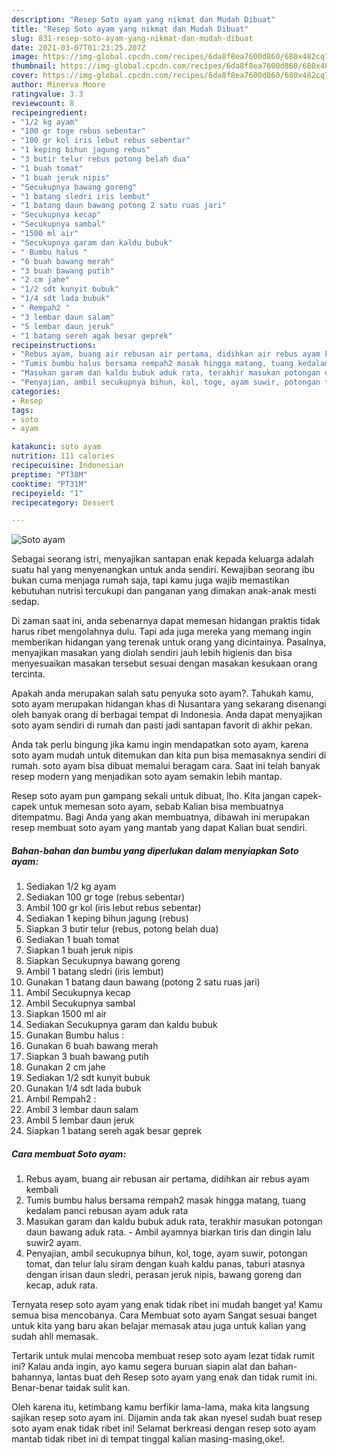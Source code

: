 ```yaml
---
description: "Resep Soto ayam yang nikmat dan Mudah Dibuat"
title: "Resep Soto ayam yang nikmat dan Mudah Dibuat"
slug: 831-resep-soto-ayam-yang-nikmat-dan-mudah-dibuat
date: 2021-03-07T01:23:25.207Z
image: https://img-global.cpcdn.com/recipes/6da8f8ea7600d860/680x482cq70/soto-ayam-foto-resep-utama.jpg
thumbnail: https://img-global.cpcdn.com/recipes/6da8f8ea7600d860/680x482cq70/soto-ayam-foto-resep-utama.jpg
cover: https://img-global.cpcdn.com/recipes/6da8f8ea7600d860/680x482cq70/soto-ayam-foto-resep-utama.jpg
author: Minerva Moore
ratingvalue: 3.3
reviewcount: 8
recipeingredient:
- "1/2 kg ayam"
- "100 gr toge rebus sebentar"
- "100 gr kol iris lebut rebus sebentar"
- "1 keping bihun jagung rebus"
- "3 butir telur rebus potong belah dua"
- "1 buah tomat"
- "1 buah jeruk nipis"
- "Secukupnya bawang goreng"
- "1 batang sledri iris lembut"
- "1 batang daun bawang potong 2 satu ruas jari"
- "Secukupnya kecap"
- "Secukupnya sambal"
- "1500 ml air"
- "Secukupnya garam dan kaldu bubuk"
- " Bumbu halus "
- "6 buah bawang merah"
- "3 buah bawang putih"
- "2 cm jahe"
- "1/2 sdt kunyit bubuk"
- "1/4 sdt lada bubuk"
- " Rempah2 "
- "3 lembar daun salam"
- "5 lembar daun jeruk"
- "1 batang sereh agak besar geprek"
recipeinstructions:
- "Rebus ayam, buang air rebusan air pertama, didihkan air rebus ayam kembali"
- "Tumis bumbu halus bersama rempah2 masak hingga matang, tuang kedalam panci rebusan ayam aduk rata"
- "Masukan garam dan kaldu bubuk aduk rata, terakhir masukan potongan daun bawang aduk rata. Ambil ayamnya biarkan tiris dan dingin lalu suwir2 ayam."
- "Penyajian, ambil secukupnya bihun, kol, toge, ayam suwir, potongan tomat, dan telur lalu siram dengan kuah kaldu panas, taburi atasnya dengan irisan daun sledri, perasan jeruk nipis, bawang goreng dan kecap, aduk rata."
categories:
- Resep
tags:
- soto
- ayam

katakunci: soto ayam 
nutrition: 111 calories
recipecuisine: Indonesian
preptime: "PT38M"
cooktime: "PT31M"
recipeyield: "1"
recipecategory: Dessert

---
```



![Soto ayam](https://img-global.cpcdn.com/recipes/6da8f8ea7600d860/680x482cq70/soto-ayam-foto-resep-utama.jpg)

Sebagai seorang istri, menyajikan santapan enak kepada keluarga adalah suatu hal yang menyenangkan untuk anda sendiri. Kewajiban seorang ibu bukan cuma menjaga rumah saja, tapi kamu juga wajib memastikan kebutuhan nutrisi tercukupi dan panganan yang dimakan anak-anak mesti sedap.

Di zaman  saat ini, anda sebenarnya dapat memesan hidangan praktis tidak harus ribet mengolahnya dulu. Tapi ada juga mereka yang memang ingin memberikan hidangan yang terenak untuk orang yang dicintainya. Pasalnya, menyajikan masakan yang diolah sendiri jauh lebih higienis dan bisa menyesuaikan masakan tersebut sesuai dengan masakan kesukaan orang tercinta. 



Apakah anda merupakan salah satu penyuka soto ayam?. Tahukah kamu, soto ayam merupakan hidangan khas di Nusantara yang sekarang disenangi oleh banyak orang di berbagai tempat di Indonesia. Anda dapat menyajikan soto ayam sendiri di rumah dan pasti jadi santapan favorit di akhir pekan.

Anda tak perlu bingung jika kamu ingin mendapatkan soto ayam, karena soto ayam mudah untuk ditemukan dan kita pun bisa memasaknya sendiri di rumah. soto ayam bisa dibuat memalui beragam cara. Saat ini telah banyak resep modern yang menjadikan soto ayam semakin lebih mantap.

Resep soto ayam pun gampang sekali untuk dibuat, lho. Kita jangan capek-capek untuk memesan soto ayam, sebab Kalian bisa membuatnya ditempatmu. Bagi Anda yang akan membuatnya, dibawah ini merupakan resep membuat soto ayam yang mantab yang dapat Kalian buat sendiri.

<!--inarticleads1-->

##### Bahan-bahan dan bumbu yang diperlukan dalam menyiapkan Soto ayam:

1. Sediakan 1/2 kg ayam
1. Sediakan 100 gr toge (rebus sebentar)
1. Ambil 100 gr kol (iris lebut rebus sebentar)
1. Sediakan 1 keping bihun jagung (rebus)
1. Siapkan 3 butir telur (rebus, potong belah dua)
1. Sediakan 1 buah tomat
1. Siapkan 1 buah jeruk nipis
1. Siapkan Secukupnya bawang goreng
1. Ambil 1 batang sledri (iris lembut)
1. Gunakan 1 batang daun bawang (potong 2 satu ruas jari)
1. Ambil Secukupnya kecap
1. Ambil Secukupnya sambal
1. Siapkan 1500 ml air
1. Sediakan Secukupnya garam dan kaldu bubuk
1. Gunakan  Bumbu halus :
1. Gunakan 6 buah bawang merah
1. Siapkan 3 buah bawang putih
1. Gunakan 2 cm jahe
1. Sediakan 1/2 sdt kunyit bubuk
1. Gunakan 1/4 sdt lada bubuk
1. Ambil  Rempah2 :
1. Ambil 3 lembar daun salam
1. Ambil 5 lembar daun jeruk
1. Siapkan 1 batang sereh agak besar geprek




<!--inarticleads2-->

##### Cara membuat Soto ayam:

1. Rebus ayam, buang air rebusan air pertama, didihkan air rebus ayam kembali
1. Tumis bumbu halus bersama rempah2 masak hingga matang, tuang kedalam panci rebusan ayam aduk rata
1. Masukan garam dan kaldu bubuk aduk rata, terakhir masukan potongan daun bawang aduk rata. - Ambil ayamnya biarkan tiris dan dingin lalu suwir2 ayam.
1. Penyajian, ambil secukupnya bihun, kol, toge, ayam suwir, potongan tomat, dan telur lalu siram dengan kuah kaldu panas, taburi atasnya dengan irisan daun sledri, perasan jeruk nipis, bawang goreng dan kecap, aduk rata.




Ternyata resep soto ayam yang enak tidak ribet ini mudah banget ya! Kamu semua bisa mencobanya. Cara Membuat soto ayam Sangat sesuai banget untuk kita yang baru akan belajar memasak atau juga untuk kalian yang sudah ahli memasak.

Tertarik untuk mulai mencoba membuat resep soto ayam lezat tidak rumit ini? Kalau anda ingin, ayo kamu segera buruan siapin alat dan bahan-bahannya, lantas buat deh Resep soto ayam yang enak dan tidak rumit ini. Benar-benar taidak sulit kan. 

Oleh karena itu, ketimbang kamu berfikir lama-lama, maka kita langsung sajikan resep soto ayam ini. Dijamin anda tak akan nyesel sudah buat resep soto ayam enak tidak ribet ini! Selamat berkreasi dengan resep soto ayam mantab tidak ribet ini di tempat tinggal kalian masing-masing,oke!.

